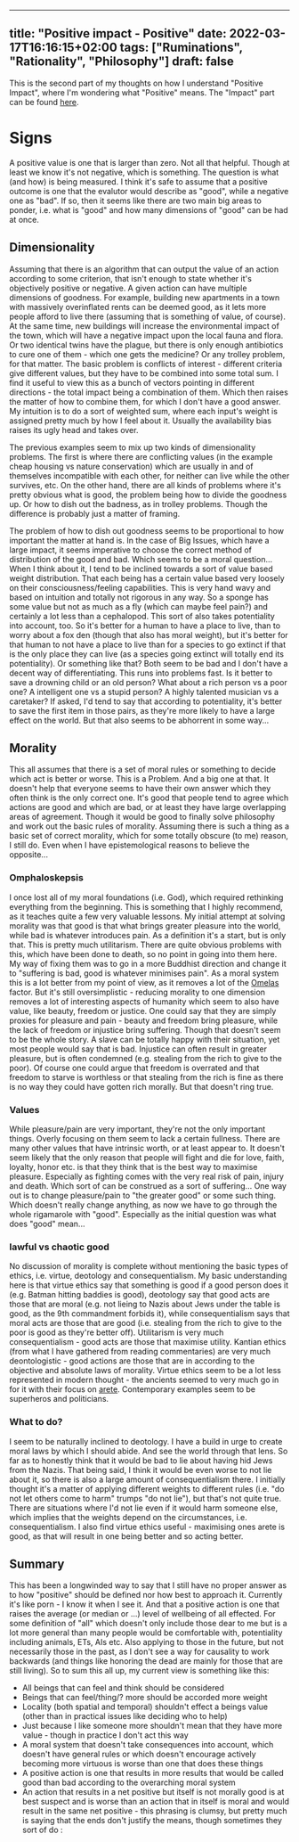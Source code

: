 
---
title: "Positive impact - Positive"
date: 2022-03-17T16:16:15+02:00
tags: ["Ruminations", "Rationality", "Philosophy"]
draft: false
---

This is the second part of my thoughts on how I understand "Positive Impact", where I'm wondering what "Positive" means. The "Impact" part can be found [here](/posts/postive-impact/).

# Signs

A positive value is one that is larger than zero. Not all that helpful. Though at least we know it's not negative, which is something. The question is what (and how) is being measured. I think it's safe to assume that a positive outcome is one that the evalutor would describe as "good", while a negative one as "bad". If so, then it seems like there are two main big areas to ponder, i.e. what is "good" and how many dimensions of "good" can be had at once.
 
## Dimensionality

Assuming that there is an algorithm that can output the value of an action according to some criterion, that isn't enough to state whether it's objectively positive or negative. A given action can have multiple dimensions of goodness. For example, building new apartments in a town with massively overinflated rents can be deemed good, as it lets more people afford to live there (assuming that is something of value, of course). At the same time, new buildings will increase the environmental impact of the town, which will have a negative impact upon the local fauna and flora. Or two identical twins have the plague, but there is only enough antibiotics to cure one of them - which one gets the medicine? Or any trolley problem, for that matter. The basic problem is conflicts of interest - different criteria give different values, but they have to be combined into some total sum. I find it useful to view this as a bunch of vectors pointing in different directions - the total impact being a combination of them. Which then raises the matter of how to combine them, for which I don't have a good answer. My intuition is to do a sort of weighted sum, where each input's weight is assigned pretty much by how I feel about it. Usually the availability bias raises its ugly head and takes over.

The previous examples seem to mix up two kinds of dimensionality problems. The first is where there are conflicting values (in the example cheap housing vs nature conservation) which are usually in and of themselves incompatible with each other, for neither can live while the other survives, etc. On the other hand, there are all kinds of problems where it's pretty obvious what is good, the problem being how to divide the goodness up. Or how to dish out the badness, as in trolley problems. Though the difference is probably just a matter of framing. 

The problem of how to dish out goodness seems to be proportional to how important the matter at hand is. In the case of Big Issues, which have a large impact, it seems imperative to choose the correct method of distribution of the good and bad. Which seems to be a moral question... When I think about it, I tend to be inclined towards a sort of value based weight distribution. That each being has a certain value based very loosely on their consciousness/feeling capabilities. This is very hand wavy and based on intuition and totally not rigorous in any way. So a sponge has some value but not as much as a fly (which can maybe feel pain?) and certainly a lot less than a cephalopod. This sort of also takes potentiality into account, too. So it's better for a human to have a place to live, than to worry about a fox den (though that also has moral weight), but it's better for that human to not have a place to live than for a species to go extinct if that is the only place they can live (as a species going extinct will totally end its potentiality). Or something like that? Both seem to be bad and I don't have a decent way of differentiating. This runs into problems fast. Is it better to save a drowning child or an old person? What about a rich person vs a poor one? A intelligent one vs a stupid person? A highly talented musician vs a caretaker? If asked, I'd tend to say that according to potentiality, it's better to save the first item in those pairs, as they're more likely to have a large effect on the world. But that also seems to be abhorrent in some way...

## Morality

This all assumes that there is a set of moral rules or something to decide which act is better or worse. This is a Problem. And a big one at that. It doesn't help that everyone seems to have their own answer which they often think is the only correct one. It's good that people tend to agree which actions are good and which are bad, or at least they have large overlapping areas of agreement. Though it would be good to finally solve philosophy and work out the basic rules of morality. Assuming there is such a thing as a basic set of correct morality, which for some totally obscure (to me) reason, I still do. Even when I have epistemological reasons to believe the opposite... 

### Omphaloskepsis

I once lost all of my moral foundations (i.e. God), which required rethinking everything from the beginning. This is something that I highly recommend, as it teaches quite a few very valuable lessons. My initial attempt at solving morality was that good is that what brings greater pleasure into the world, while bad is whatever introduces pain. As a definition it's a start, but is only that. This is pretty much utilitarism. There are quite obvious problems with this, which have been done to death, so no point in going into them here. My way of fixing them was to go in a more Buddhist direction and change it to "suffering is bad, good is whatever minimises pain". As a moral system this is a lot better from my point of view, as it removes a lot of the [Omelas](https://en.wikipedia.org/wiki/The_Ones_Who_Walk_Away_from_Omelas) factor. But it's still oversimplistic - reducing morality to one dimension removes a lot of interesting aspects of humanity which seem to also have value, like beauty, freedom or justice. One could say that they are simply proxies for pleasure and pain - beauty and freedom bring pleasure, while the lack of freedom or injustice bring suffering. Though that doesn't seem to be the whole story. A slave can be totally happy with their situation, yet most people would say that is bad. Injustice can often result in greater pleasure, but is often condemned (e.g. stealing from the rich to give to the poor). Of course one could argue that freedom is overrated and that freedom to starve is worthless or that stealing from the rich is fine as there is no way they could have gotten rich morally. But that doesn't ring true.

### Values

While pleasure/pain are very important, they're not the only important things. Overly focusing on them seem to lack a certain fullness. There are many other values that have intrinsic worth, or at least appear to. It doesn't seem likely that the only reason that people will fight and die for love, faith, loyalty, honor etc. is that they think that is the best way to maximise pleasure. Especially as fighting comes with the very real risk of pain, injury and death. Which sort of can be construed as a sort of suffering... One way out is to change pleasure/pain to "the greater good" or some such thing. Which doesn't really change anything, as now we have to go through the whole rigamarole with "good". Especially as the initial question was what does "good" mean...

### lawful vs chaotic good

No discussion of morality is complete without mentioning the basic types of ethics, i.e. virtue, deotology and consequentialism. My basic understanding here is that virtue ethics say that something is good if a good person does it (e.g. Batman hitting baddies is good), deotology say that good acts are those that are moral (e.g. not lieing to Nazis about Jews under the table is good, as the 9th commandment forbids it), while consequentialism says that moral acts are those that are good (i.e. stealing from the rich to give to the poor is good as they're better off). Utilitarism is very much consequentialism - good acts are those that maximise utility. Kantian ethics (from what I have gathered from reading commentaries) are very much deontologistic - good actions are those that are in according to the objective and absolute laws of morality. Virtue ethics seem to be a lot less represented in modern thought - the ancients seemed to very much go in for it with their focus on [arete](http://www.jowaltonbooks.com/books/the-just-city/). Contemporary examples seem to be superheros and politicians. 

### What to do?

I seem to be naturally inclined to deotology. I have a build in urge to create moral laws by which I should abide. And see the world through that lens. So far as to honestly think that it would be bad to lie about having hid Jews from the Nazis. That being said, I think it would be even worse to not lie about it, so there is also a large amount of consequentialism there. I initially thought it's a matter of applying different weights to different rules (i.e. "do not let others come to harm" trumps "do not lie"), but that's not quite true. There are situations where I'd not lie even if it would harm someone else, which implies that the weights depend on the circumstances, i.e. consequentialism. I also find virtue ethics useful - maximising ones arete is good, as that will result in one being better and so acting better.

## Summary

This has been a longwinded way to say that I still have no proper answer as to how "positive" should be defined nor how best to approach it. Currently it's like porn - I know it when I see it. And that a positive action is one that raises the average (or median or ...) level of wellbeing of all effected. For some definition of "all" which doesn't only include those dear to me but is a lot more general than many people would be comfortable with, potentiality including animals, ETs, AIs etc. Also applying to those in the future, but not necessarily those in the past, as I don't see a way for causality to work backwards (and things like honoring the dead are mainly for those that are still living). So to sum this all up, my current view is something like this:

 * All beings that can feel and think should be considered
 * Beings that can feel/thing/? more should be accorded more weight
 * Locality (both spatial and temporal) shouldn't effect a beings value (other than in practical issues like deciding who to help)
 * Just because I like someone more shouldn't mean that they have more value - though in practice I don't act this way
 * A moral system that doesn't take consequences into account, which doesn't have general rules or which doesn't encourage actively becoming more virtuous is worse than one that does these things
 * A positive action is one that results in more results that would be called good than bad according to the overarching moral system
 * An action that results in a net positive but itself is not morally good is at best suspect and is worse than an action that in itself is moral and would result in the same net positive - this phrasing is clumsy, but pretty much is saying that the ends don't justify the means, though sometimes they sort of do :
